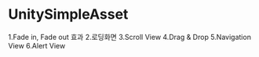 # UnitySimpleAsset

1.Fade in, Fade out 효과
2.로딩화면
3.Scroll View
4.Drag & Drop
5.Navigation View
6.Alert View

